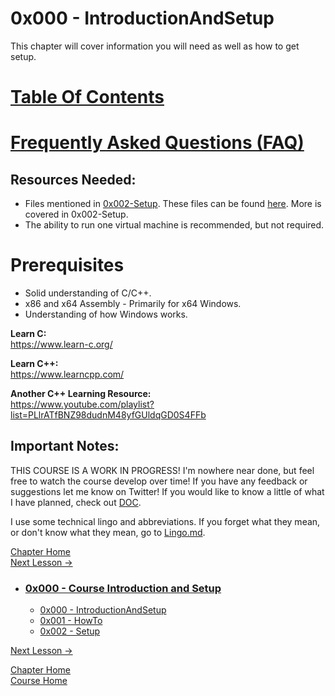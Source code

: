 # 0x000 - IntroductionAndSetup
This chapter will cover information you will need as well as how to get setup.

# [Table Of Contents](../TableOfContents.md)

# [Frequently Asked Questions (FAQ)](../FAQ.md)

## Resources Needed:

* Files mentioned in [0x002-Setup](0x002-Setup.md). These files can be found [here](FilesNeeded/FilesNeeded.md). More is covered in 0x002-Setup.
* The ability to run one virtual machine is recommended, but not required.

# Prerequisites
* Solid understanding of C/C++.
* x86 and x64 Assembly - Primarily for x64 Windows.
* Understanding of how Windows works.

**Learn C:**  
https://www.learn-c.org/

**Learn C++:**  
https://www.learncpp.com/  

**Another C++ Learning Resource:**  
https://www.youtube.com/playlist?list=PLlrATfBNZ98dudnM48yfGUldqGD0S4FFb

## Important Notes:

THIS COURSE IS A WORK IN PROGRESS! I'm nowhere near done, but feel free to watch the course develop over time! If you have any feedback or suggestions let me know on Twitter! If you would like to know a little of what I have planned, check out [DOC](../DOC/DOC.md).

I use some technical lingo and abbreviations. If you forget what they mean, or don't know what they mean, go to [Lingo.md](../Lingo.md).

[Chapter Home](0x000-IntroductionAndSetup.md)  
[Next Lesson ->](0x001-HowTo.md)

* ### [0x000 - Course Introduction and Setup](0x000-IntroductionAndSetup)
    * [0x000 - IntroductionAndSetup](0x000-IntroductionAndSetup.md)
    * [0x001 - HowTo](0x001-HowTo.md)
    * [0x002 - Setup](0x002-Setup.md)

[Next Lesson ->](0x001-HowTo.md)  

[Chapter Home](0x000-IntroductionAndSetup.md)  
[Course Home](../README.md)  
